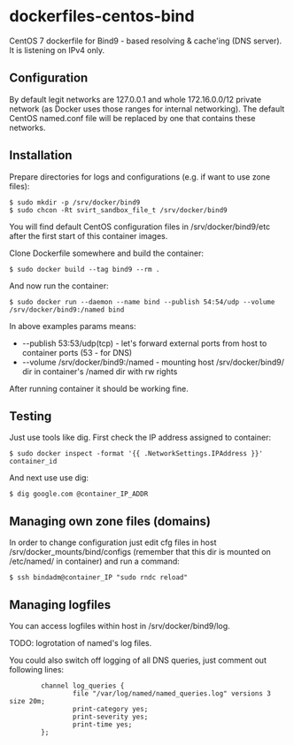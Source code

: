 dockerfiles-centos-bind
========================

CentOS 7 dockerfile for Bind9 - based resolving & cache'ing (DNS server). It is
listening on IPv4 only.

Configuration
-----

By default legit networks are 127.0.0.1 and whole 172.16.0.0/12 private network
(as Docker uses those ranges for internal networking). The default CentOS named.conf
file will be replaced by one that contains these networks.

Installation
-----

Prepare directories for logs and configurations (e.g. if want to use zone files):

    $ sudo mkdir -p /srv/docker/bind9
    $ sudo chcon -Rt svirt_sandbox_file_t /srv/docker/bind9

You will find default CentOS configuration files in /srv/docker/bind9/etc after
the first start of this container images.

Clone Dockerfile somewhere and build the container:

    $ sudo docker build --tag bind9 --rm .

And now run the container:

    $ sudo docker run --daemon --name bind --publish 54:54/udp --volume /srv/docker/bind9:/named bind


In above examples params means:

* --publish 53:53/udp(tcp) - let's forward external ports from host to container ports (53 - for DNS)
* --volume /srv/docker/bind9:/named - mounting host /srv/docker/bind9/ dir in container's /named dir with rw rights

After running container it should be working fine.

Testing
-----

Just use tools like dig. First check the IP address assigned to container:

    $ sudo docker inspect -format '{{ .NetworkSettings.IPAddress }}' container_id

And next use use dig:

    $ dig google.com @container_IP_ADDR


Managing own zone files (domains)
-----

In order to change configuration just edit cfg files in host
/srv/docker_mounts/bind/configs (remember that this dir is mounted on
/etc/named/ in container) and run a command:

    $ ssh bindadm@container_IP "sudo rndc reload"

Managing logfiles
-----

You can access logfiles within host in /srv/docker/bind9/log.

TODO: logrotation of named's log files.

You could also switch off logging of all DNS queries, just comment out following lines:

```
        channel log_queries {
                file "/var/log/named/named_queries.log" versions 3 size 20m;
                print-category yes;
                print-severity yes;
                print-time yes;
        };

```
